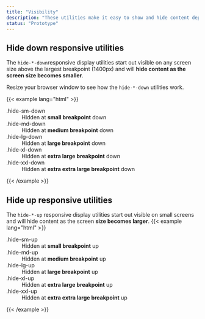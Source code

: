 ```yaml
---
title: "Visibility"
description: "These utilities make it easy to show and hide content depending on screen sizes."
status: "Prototype"
---
```

## Hide down responsive utilities
The `hide-*-down`responsive display utilities start out visible on any screen size above the largest breakpoint (1400px) and will **hide content as the screen size becomes smaller**.

Resize your browser window to see how the `hide-*-down` utilities work.

{{< example lang="html" >}}<dl>
    <dt>.hide-sm-down</dt>
    <dd class="hide-sm-down">Hidden at <strong>small breakpoint</strong> down</dd>
    <dt>.hide-md-down</dt>
    <dd class="hide-md-down">Hidden at <strong>medium breakpoint</strong> down</dd>
    <dt>.hide-lg-down</dt>
    <dd class="hide-lg-down">Hidden at <strong>large breakpoint</strong> down</dd>
    <dt>.hide-xl-down</dt>
    <dd class="hide-xl-down">Hidden at <strong>extra large breakpoint</strong> down</dd>
    <dt>.hide-xxl-down</dt>
    <dd class="hide-xxl-down">Hidden at <strong>extra extra large breakpoint</strong> down</dd>
</dl>
{{< /example >}}

## Hide up responsive utilities
The `hide-*-up` responsive display utilities start out visible on small screens and will hide content as the screen **size becomes larger**.
{{< example lang="html" >}}<dl>
    <dt class="color-midnight">.hide-sm-up</dt>
    <dd class="hide-sm-up">Hidden at <strong>small breakpoint</strong> up</dd>
    <dt class="color-midnight">.hide-md-up</dt>
    <dd class="hide-md-up">Hidden at <strong>medium breakpoint</strong> up</dd>
    <dt class="color-midnight">.hide-lg-up</dt>
    <dd class="hide-lg-up">Hidden at <strong>large breakpoint</strong> up</dd>
    <dt class="color-midnight">.hide-xl-up</dt>
    <dd class="hide-xl-up">Hidden at <strong>extra large breakpoint</strong> up</dd>
    <dt class="color-midnight">.hide-xxl-up</dt>
    <dd class="hide-xxl-up">Hidden at <strong>extra extra large breakpoint</strong> up</dd>
</dl>
{{< /example >}}